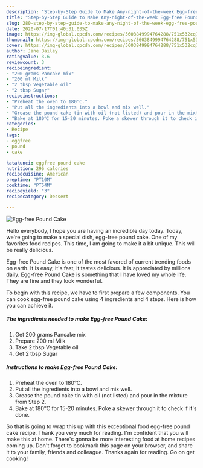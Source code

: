 ```yaml
---
description: "Step-by-Step Guide to Make Any-night-of-the-week Egg-free Pound Cake"
title: "Step-by-Step Guide to Make Any-night-of-the-week Egg-free Pound Cake"
slug: 280-step-by-step-guide-to-make-any-night-of-the-week-egg-free-pound-cake
date: 2020-07-17T01:40:31.035Z
image: https://img-global.cpcdn.com/recipes/5603849994764288/751x532cq70/egg-free-pound-cake-recipe-main-photo.jpg
thumbnail: https://img-global.cpcdn.com/recipes/5603849994764288/751x532cq70/egg-free-pound-cake-recipe-main-photo.jpg
cover: https://img-global.cpcdn.com/recipes/5603849994764288/751x532cq70/egg-free-pound-cake-recipe-main-photo.jpg
author: Jane Bailey
ratingvalue: 3.6
reviewcount: 3
recipeingredient:
- "200 grams Pancake mix"
- "200 ml Milk"
- "2 tbsp Vegetable oil"
- "2 tbsp Sugar"
recipeinstructions:
- "Preheat the oven to 180°C."
- "Put all the ingredients into a bowl and mix well."
- "Grease the pound cake tin with oil (not listed) and pour in the mixture from Step 2."
- "Bake at 180℃ for 15-20 minutes. Poke a skewer through it to check if it&#39;s done."
categories:
- Recipe
tags:
- eggfree
- pound
- cake

katakunci: eggfree pound cake 
nutrition: 296 calories
recipecuisine: American
preptime: "PT10M"
cooktime: "PT54M"
recipeyield: "3"
recipecategory: Dessert

---
```



![Egg-free Pound Cake](https://img-global.cpcdn.com/recipes/5603849994764288/751x532cq70/egg-free-pound-cake-recipe-main-photo.jpg)

Hello everybody, I hope you are having an incredible day today. Today, we're going to make a special dish, egg-free pound cake. One of my favorites food recipes. This time, I am going to make it a bit unique. This will be really delicious.

Egg-free Pound Cake is one of the most favored of current trending foods on earth. It is easy, it's fast, it tastes delicious. It is appreciated by millions daily. Egg-free Pound Cake is something that I have loved my whole life. They are fine and they look wonderful.




To begin with this recipe, we have to first prepare a few components. You can cook egg-free pound cake using 4 ingredients and 4 steps. Here is how you can achieve it.

<!--inarticleads1-->

##### The ingredients needed to make Egg-free Pound Cake:

1. Get 200 grams Pancake mix
1. Prepare 200 ml Milk
1. Take 2 tbsp Vegetable oil
1. Get 2 tbsp Sugar




<!--inarticleads2-->

##### Instructions to make Egg-free Pound Cake:

1. Preheat the oven to 180°C.
1. Put all the ingredients into a bowl and mix well.
1. Grease the pound cake tin with oil (not listed) and pour in the mixture from Step 2.
1. Bake at 180℃ for 15-20 minutes. Poke a skewer through it to check if it&#39;s done.




So that is going to wrap this up with this exceptional food egg-free pound cake recipe. Thank you very much for reading. I'm confident that you will make this at home. There's gonna be more interesting food at home recipes coming up. Don't forget to bookmark this page on your browser, and share it to your family, friends and colleague. Thanks again for reading. Go on get cooking!
